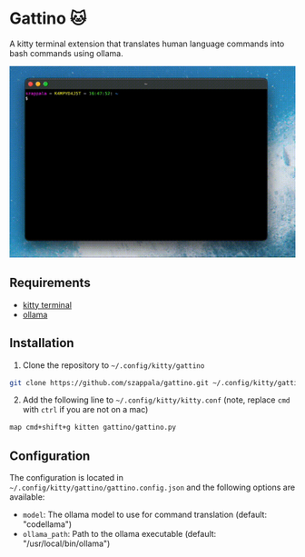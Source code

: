 # Gattino 🐱

A kitty terminal extension that translates human language commands into bash commands using ollama.

![Demo](assets/demo.gif)

## Requirements

- [kitty terminal](https://sw.kovidgoyal.net/kitty/)
- [ollama](https://ollama.ai/)

## Installation

1. Clone the repository to `~/.config/kitty/gattino`

```bash
git clone https://github.com/szappala/gattino.git ~/.config/kitty/gattino
```

2. Add the following line to `~/.config/kitty/kitty.conf` (note, replace `cmd` with `ctrl` if you are not on a mac)

```bash
map cmd+shift+g kitten gattino/gattino.py
```

## Configuration

The configuration is located in `~/.config/kitty/gattino/gattino.config.json` and the following options are available:

- `model`: The ollama model to use for command translation (default: "codellama")
- `ollama_path`: Path to the ollama executable (default: "/usr/local/bin/ollama")
